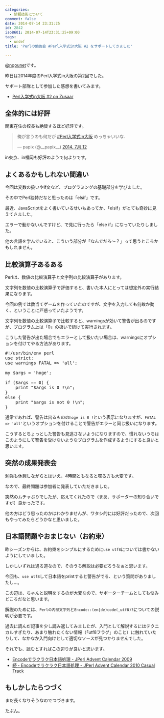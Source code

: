 ```yaml
---
categories:
  - 情報技術について
comment: false
date: 2014-07-14 23:31:25
id: 2842
iso8601: 2014-07-14T23:31:25+09:00
tags:
  - undef
title: 'Perlの勉強会 #Perl入学式in大阪 #2 をサポートしてきました'

---
```


<p><a href="https://twitter.com/nqounet">@nqounet</a>です。</p>

<p>昨日は2014年度のPerl入学式in大阪の第2回でした。</p>

<p>サポート部隊として参加した感想を書いてみます。</p>

<ul>
<li><a href="http://www.zusaar.com/event/8447010">Perl入学式in大阪 #2 on Zusaar</a></li>
</ul>



<h2>全体的には好評</h2>

<p>関東在住の校長も絶賛するほど好評です。</p>

<blockquote class="twitter-tweet" lang="ja"><p>俺が言うのも何だが <a href="https://twitter.com/hashtag/Perl%E5%85%A5%E5%AD%A6%E5%BC%8Fin%E5%A4%A7%E9%98%AA?src=hash">#Perl入学式in大阪</a> めっちゃいいな.</p>&mdash; papix (@__papix__) <a href="https://twitter.com/__papix__/statuses/487991652129050626">2014, 7月 12</a></blockquote>

<script async src="//platform.twitter.com/widgets.js" charset="utf-8"></script>

<p>in東京、in福岡も好評のようで何よりです。</p>

<h2>よくあるかもしれない間違い</h2>

<p>今回は変数の扱いやif文など、プログラミングの基礎部分を学びました。</p>

<p>その中でPerl独特だなと思ったのは「elsif」です。</p>

<p>最近、JavaScriptをよく書いているせいもあってか、「elsif」がとても奇妙に見えてきました。</p>

<p>エラーで動かないんですけど、で見に行ったら「else if」になっていたりしました。</p>

<p>他の言語を学んでいると、こういう部分が「なんでだろ～？」って思うところかもしれません。</p>

<h2>比較演算子あるある</h2>

<p>Perlは、数値の比較演算子と文字列の比較演算子があります。</p>

<p>文字列を数値の比較演算子で評価すると、書いた本人にとっては想定外の実行結果になります。</p>

<p>今回の例では数当てゲームを作っていたのですが、文字を入力しても何故か動く、ということに戸惑っていたようです。</p>

<p>文字列を数値の比較演算子で比較すると、warningsが効いて警告が出るのですが、プログラム上は「0」の扱いで続けて実行されます。</p>

<p>こうした警告が出た場合でもエラーとして扱いたい場合は、warningsにオプションを付けてやる方法があります。</p>

<pre class="lang:perl">
#!/usr/bin/env perl
use strict;
use warnings FATAL => 'all';

my $args = 'hoge';

if ($args == 0) {
    print "$args is 0 !\n";
}
else {
    print "$args is not 0 !\n";
}
</pre>

<p>通常であれば、警告は出るものの<code>hoge is 0 !</code>という表示になりますが、<code>FATAL =&gt; 'all'</code>というオプションを付けることで警告がエラーと同じ扱いになります。</p>

<p>こうするとちょっとした警告も見逃さないようになりますので、慣れないうちはこのようにして警告を受けないようなプログラムを作成するようにすると良いと思います。</p>

<h2>突然の成果発表会</h2>

<p>勉強も休憩しながらとはいえ、4時間ともなると喋る方も大変です。</p>

<p>なので、最終問題は参加者に発表していただきました。</p>

<p>突然のムチャぶりでしたが、応えてくれたので（まあ、サポーターの知り合いですが）良かったです。</p>

<p>他の方はどう思ったのかはわかりませんが、ワタシ的には好評だったので、次回もやってみたらどうかなと思いました。</p>

<h2>日本語問題やおまじない（お約束）</h2>

<p>昨シーズンからは、お約束をシンプルにするために<code>use utf8</code>については書かないようにしていました。</p>

<p>しかしいずれは通る道なので、そのうち解説は必要だろうなぁと思います。</p>

<p>今回も、<code>use utf8</code>して日本語をprintすると警告がでる、という質問がありましたし…。</p>

<p>この辺は、ちゃんと説明をするのが大変なので、サポーターチームとしても悩みどころだなと思います。</p>

<p>解説のためには、<code>Perlの内部文字列</code>と<code>Encode::(en|de)code(_utf8)?</code>についての説明が必要です。</p>

<p>過去に読んだ記事を少し読み返してみましたが、入門として解説するにはテクニカルすぎたり、あまり触れたくない情報（「utf8フラグ」のこと）に触れていたりして、なかなか入門向けとして適切なソースが見つかりませんでした。</p>

<p>それでも、読むとすればこの辺りが良いと思います。</p>

<ul>
<li><a href="http://perl-users.jp/articles/advent-calendar/2009/casual/10.html">Encodeでラクラク日本語処理 - JPerl Advent Calendar 2009</a></li>
<li><a href="http://perl-users.jp/articles/advent-calendar/2010/casual/4">続・Encodeでラクラク日本語処理 - JPerl Advent Calendar 2010 Casual Track</a></li>
</ul>

<h2>もしかしたらつづく</h2>

<p>まだ長くなりそうなのでつづきます。</p>

<p>たぶん。</p>
    	
